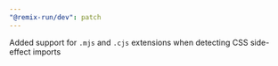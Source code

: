 ```yaml
---
"@remix-run/dev": patch
---
```


Added support for `.mjs` and `.cjs` extensions when detecting CSS side-effect imports
